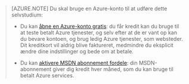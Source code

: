 > [AZURE.NOTE] <a name="note"></a>Du skal bruge en Azure-konto til at udføre dette selvstudium:
  >
  > + Du kan [åbne en Azure-konto gratis](/pricing/free-trial/?WT.mc_id=A261C142F): du får kredit kan du bruge til at teste betalt Azure tjenester, og selv efter at de er vant op kan du bevare kontoen, og brug ledig Azure tjenester, som websteder. Dit kreditkort vil aldrig blive faktureret, medmindre du eksplicit ændre dine indstillinger og bede om at betale.
  >
  > + Du kan [aktivere MSDN abonnement fordele](/pricing/member-offers/msdn-benefits-details/?WT.mc_id=A261C142F): din MSDN-abonnement giver dig kredit hver måned, som du kan bruge til betalt Azure services.

